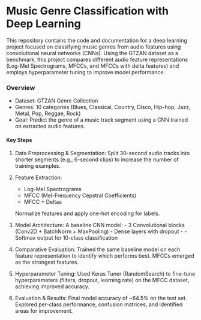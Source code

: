 # Music Genre Classification with Deep Learning

This repository contains the code and documentation for a deep learning project focused on classifying music genres from audio features using convolutional neural networks (CNNs). Using the GTZAN dataset as a benchmark, this project compares different audio feature representations (Log-Mel Spectrograms, MFCCs, and MFCCs with delta features) and employs hyperparameter tuning to improve model performance.

### Overview
- Dataset: GTZAN Genre Collection
- Genres: 10 categories (Blues, Classical, Country, Disco, Hip-hop, Jazz, Metal, Pop, Reggae, Rock)
- Goal: Predict the genre of a music track segment using a CNN trained on extracted audio features.

#### Key Steps
1.	Data Preprocessing & Segmentation:
	 Split 30-second audio tracks into shorter segments (e.g., 6-second clips) to increase the number of training examples.
4.	Feature Extraction:
	- Log-Mel Spectrograms
	- MFCC (Mel-Frequency Cepstral Coefficients)
	- MFCC + Deltas

	Normalize features and apply one-hot encoding for labels.

3.   Model Architecture:
	A baseline CNN model:
	- 3 Convolutional blocks (Conv2D + BatchNorm + MaxPooling)
	- Dense layers with dropout
	- - Softmax output for 10-class classification
  
5.	Comparative Evaluation:
	Trained the same baseline model on each feature representation to identify which performs best. MFCCs emerged as the strongest features.

6.	Hyperparameter Tuning:
	Used Keras Tuner (RandomSearch) to fine-tune hyperparameters (filters, dropout, learning rate) on the MFCC dataset, achieving improved accuracy.

7.	Evaluation & Results:
	Final model accuracy of ~64.5% on the test set. Explored per-class performance, confusion matrices, and identified areas for improvement.
